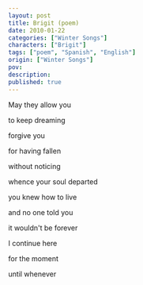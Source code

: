 ```yaml
---
layout: post
title: Brigit (poem)
date: 2010-01-22
categories: ["Winter Songs"]
characters: ["Brigit"]
tags: ["poem", "Spanish", "English"]
origin: ["Winter Songs"]
pov: 
description: 
published: true
---
```


May they allow you

to keep dreaming

forgive you

for having fallen

without noticing

whence your soul departed

you knew how to live

and no one told you

it wouldn't be forever

I continue here

for the moment

until whenever
